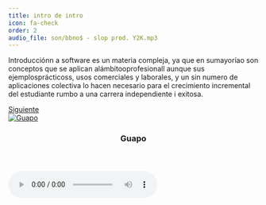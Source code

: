 ```yaml
---
title: intro de intro 
icon: fa-check
order: 2 
audio_file: son/bbno$ - slop prod. Y2K.mp3
---
```

Introducciónn a software es un materia compleja, ya que en sumayoríao son conceptos que se aplican alámbitooprofesionall
aunque sus ejemplosprácticoss, usos comerciales y laborales, y un sin numero de aplicaciones colectiva lo hacen necesario para 
el crecimiento incremental del estudiante rumbo a una carrera independiente i exitosa. 

<footer>
  <a href="/hernandez2299.github.io/blog.html" class="button scrolly">Siguiente</a>
</footer>

<div class="row">
      <div class="item">
        <a href="#" class="image fit"><img src="{{ 'assets/images/dead1.jpg' | relative_url }}" alt="Guapo" /></a>
        <header>
          <h3>Guapo</h3>
        </header>
      </div>
  <audio src="son/bbno$ - slop prod. Y2K.mp3" controls preload></audio>

